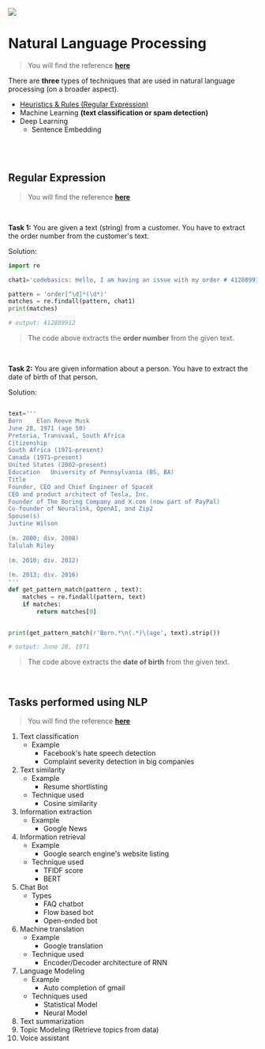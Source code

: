 ![](https://www.searchenginejournal.com/wp-content/uploads/2020/08/an-introduction-to-natural-language-processing-with-python-for-seos-5f3519eeb8368-1520x800.webp)

# Natural Language Processing
> You will find the reference [**here**](https://youtu.be/nknYY32RGXQ?si=taKCV2td8PM1luEl)


There are **three** types of techniques that are used in natural language processing (on a broader aspect).

- [Heuristics & Rules (Regular Expression)](#Regular-Expression)
- Machine Learning **(text classification or spam detection)**
- Deep Learning
    - Sentence Embedding

<br><br>

## Regular Expression
> You will find the reference [**here**](https://youtu.be/lK9gx4q_vfI?si=pUV4357oRl6Qehfl) 

<br>

**Task 1:** You are given a text (string) from a customer. You have to extract the order number from the customer's text.

Solution:

```py
import re

chat1='codebasics: Hello, I am having an issue with my order # 412889912'

pattern = 'order[^\d]*(\d*)'
matches = re.findall(pattern, chat1)
print(matches)

# output: 412889912
```

>The code above extracts the **order number** from the given text.

<br>

**Task 2:** You are given information about a person. You have to extract the date of birth of that person.

Solution:

```py

text='''
Born	Elon Reeve Musk
June 28, 1971 (age 50)
Pretoria, Transvaal, South Africa
Citizenship	
South Africa (1971–present)
Canada (1971–present)
United States (2002–present)
Education	University of Pennsylvania (BS, BA)
Title	
Founder, CEO and Chief Engineer of SpaceX
CEO and product architect of Tesla, Inc.
Founder of The Boring Company and X.com (now part of PayPal)
Co-founder of Neuralink, OpenAI, and Zip2
Spouse(s)	
Justine Wilson
​
​(m. 2000; div. 2008)​
Talulah Riley
​
​(m. 2010; div. 2012)​
​
​(m. 2013; div. 2016)
'''
def get_pattern_match(pattern , text):
    matches = re.findall(pattern, text)
    if matches:
        return matches[0]


print(get_pattern_match(r'Born.*\n(.*)\(age', text).strip())

# output: June 28, 1971
```

>The code above extracts the **date of birth** from the given text.

<br>

## Tasks performed using NLP
> You will find the reference [**here**](https://youtu.be/In7jB8TUGPA?si=3ABtO_tjCaRyiFVU) 


1. Text classification
    - Example
        - Facebook's hate speech detection 
        - Complaint severity detection in big companies
1. Text similarity
    - Example
        - Resume shortlisting
    - Technique used
        - Cosine similarity
1. Information extraction
    - Example
        - Google News
1. Information retrieval
    - Example
        - Google search engine's website listing
    - Technique used
        - TFIDF score
        - BERT
1. Chat Bot
    - Types
        - FAQ chatbot
        - Flow based bot
        - Open-ended bot
1. Machine translation
    - Example
        - Google translation
    - Technique used
        - Encoder/Decoder architecture of RNN
1. Language Modeling
    - Example
        - Auto completion of gmail
    - Techniques used
        - Statistical Model
        - Neural Model
1. Text summarization
1. Topic Modeling (Retrieve topics from data)
1. Voice assistant
